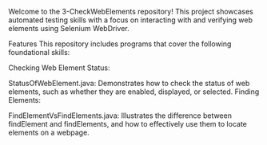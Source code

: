 Welcome to the 3-CheckWebElements repository! This project showcases automated testing skills with a focus on interacting with and verifying web elements using Selenium WebDriver.

Features
This repository includes programs that cover the following foundational skills:

Checking Web Element Status:

StatusOfWebElement.java: Demonstrates how to check the status of web elements, such as whether they are enabled, displayed, or selected.
Finding Elements:

FindElementVsFindElements.java: Illustrates the difference between findElement and findElements, and how to effectively use them to locate elements on a webpage.
